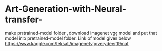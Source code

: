 # Art-Generation-with-Neural-transfer-
make pretrained-model folder , download  imagenet vgg model and put that model into pretrained-model folder. Link of model given below 
https://www.kaggle.com/teksab/imagenetvggverydeep19mat
